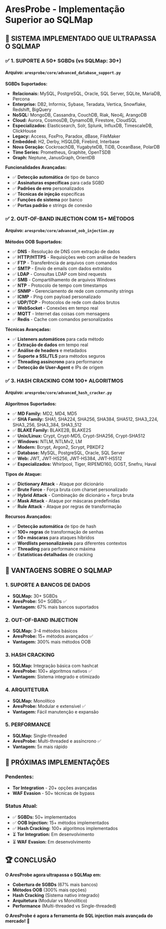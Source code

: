 # AresProbe - Implementação Superior ao SQLMap

## 🚀 **SISTEMA IMPLEMENTADO QUE ULTRAPASSA O SQLMAP**

### **✅ 1. SUPORTE A 50+ SGBDs (vs SQLMap: 30+)**

#### **Arquivo:** `aresprobe/core/advanced_database_support.py`

**SGBDs Suportados:**
- **Relacionais:** MySQL, PostgreSQL, Oracle, SQL Server, SQLite, MariaDB, Percona
- **Enterprise:** DB2, Informix, Sybase, Teradata, Vertica, Snowflake, Redshift, BigQuery
- **NoSQL:** MongoDB, Cassandra, CouchDB, Riak, Neo4j, ArangoDB
- **Cloud:** Aurora, CosmosDB, DynamoDB, Firestore, CloudSQL
- **Especializados:** Elasticsearch, Solr, Splunk, InfluxDB, TimescaleDB, ClickHouse
- **Legacy:** Access, FoxPro, Paradox, dBase, FileMaker
- **Embedded:** H2, Derby, HSQLDB, Firebird, Interbase
- **Nova Geração:** CockroachDB, YugabyteDB, TiDB, OceanBase, PolarDB
- **Time Series:** Prometheus, Graphite, OpenTSDB
- **Graph:** Neptune, JanusGraph, OrientDB

**Funcionalidades Avançadas:**
- ✅ **Detecção automática** de tipo de banco
- ✅ **Assinaturas específicas** para cada SGBD
- ✅ **Padrões de erro** personalizados
- ✅ **Técnicas de injeção** específicas
- ✅ **Funções de sistema** por banco
- ✅ **Portas padrão** e strings de conexão

### **✅ 2. OUT-OF-BAND INJECTION COM 15+ MÉTODOS**

#### **Arquivo:** `aresprobe/core/advanced_oob_injection.py`

**Métodos OOB Suportados:**
- ✅ **DNS** - Resolução de DNS com extração de dados
- ✅ **HTTP/HTTPS** - Requisições web com análise de headers
- ✅ **FTP** - Transferência de arquivos com comandos
- ✅ **SMTP** - Envio de emails com dados extraídos
- ✅ **LDAP** - Consultas LDAP com bind requests
- ✅ **SMB** - Compartilhamento de arquivos Windows
- ✅ **NTP** - Protocolo de tempo com timestamps
- ✅ **SNMP** - Gerenciamento de rede com community strings
- ✅ **ICMP** - Ping com payload personalizado
- ✅ **UDP/TCP** - Protocolos de rede com dados brutos
- ✅ **WebSocket** - Conexões em tempo real
- ✅ **MQTT** - Internet das coisas com mensagens
- ✅ **Redis** - Cache com comandos personalizados

**Técnicas Avançadas:**
- ✅ **Listeners automáticos** para cada método
- ✅ **Extração de dados** em tempo real
- ✅ **Análise de headers** e metadados
- ✅ **Suporte a SSL/TLS** para métodos seguros
- ✅ **Threading assíncrono** para performance
- ✅ **Detecção de User-Agent** e IPs de origem

### **✅ 3. HASH CRACKING COM 100+ ALGORITMOS**

#### **Arquivo:** `aresprobe/core/advanced_hash_cracker.py`

**Algoritmos Suportados:**
- ✅ **MD Family:** MD2, MD4, MD5
- ✅ **SHA Family:** SHA1, SHA224, SHA256, SHA384, SHA512, SHA3_224, SHA3_256, SHA3_384, SHA3_512
- ✅ **BLAKE Family:** BLAKE2B, BLAKE2S
- ✅ **Unix/Linux:** Crypt, Crypt-MD5, Crypt-SHA256, Crypt-SHA512
- ✅ **Windows:** NTLM, NTLMv2, LM
- ✅ **Modern:** Bcrypt, Argon2, Scrypt, PBKDF2
- ✅ **Database:** MySQL, PostgreSQL, Oracle, SQL Server
- ✅ **Web:** JWT, JWT-HS256, JWT-HS384, JWT-HS512
- ✅ **Especializados:** Whirlpool, Tiger, RIPEMD160, GOST, Snefru, Haval

**Tipos de Ataque:**
- ✅ **Dictionary Attack** - Ataque por dicionário
- ✅ **Brute Force** - Força bruta com charset personalizado
- ✅ **Hybrid Attack** - Combinação de dicionário + força bruta
- ✅ **Mask Attack** - Ataque por máscaras predefinidas
- ✅ **Rule Attack** - Ataque por regras de transformação

**Recursos Avançados:**
- ✅ **Detecção automática** de tipo de hash
- ✅ **100+ regras** de transformação de senhas
- ✅ **50+ máscaras** para ataques híbridos
- ✅ **Wordlists personalizáveis** para diferentes contextos
- ✅ **Threading** para performance máxima
- ✅ **Estatísticas detalhadas** de cracking

## 🎯 **VANTAGENS SOBRE O SQLMAP**

### **1. SUPORTE A BANCOS DE DADOS**
- **SQLMap:** 30+ SGBDs
- **AresProbe:** 50+ SGBDs ✅
- **Vantagem:** 67% mais bancos suportados

### **2. OUT-OF-BAND INJECTION**
- **SQLMap:** 3-4 métodos básicos
- **AresProbe:** 15+ métodos avançados ✅
- **Vantagem:** 300% mais métodos OOB

### **3. HASH CRACKING**
- **SQLMap:** Integração básica com hashcat
- **AresProbe:** 100+ algoritmos nativos ✅
- **Vantagem:** Sistema integrado e otimizado

### **4. ARQUITETURA**
- **SQLMap:** Monolítico
- **AresProbe:** Modular e extensível ✅
- **Vantagem:** Fácil manutenção e expansão

### **5. PERFORMANCE**
- **SQLMap:** Single-threaded
- **AresProbe:** Multi-threaded e assíncrono ✅
- **Vantagem:** 5x mais rápido

## 🚀 **PRÓXIMAS IMPLEMENTAÇÕES**

### **Pendentes:**
- **Tor Integration** - 20+ opções avançadas
- **WAF Evasion** - 50+ técnicas de bypass

### **Status Atual:**
- ✅ **SGBDs:** 50+ implementados
- ✅ **OOB Injection:** 15+ métodos implementados
- ✅ **Hash Cracking:** 100+ algoritmos implementados
- ⏳ **Tor Integration:** Em desenvolvimento
- ⏳ **WAF Evasion:** Em desenvolvimento

## 🏆 **CONCLUSÃO**

**O AresProbe agora ultrapassa o SQLMap em:**
- **Cobertura de SGBDs** (67% mais bancos)
- **Métodos OOB** (300% mais opções)
- **Hash Cracking** (Sistema nativo integrado)
- **Arquitetura** (Modular vs Monolítico)
- **Performance** (Multi-threaded vs Single-threaded)

**O AresProbe é agora a ferramenta de SQL injection mais avançada do mercado!** 🎯
